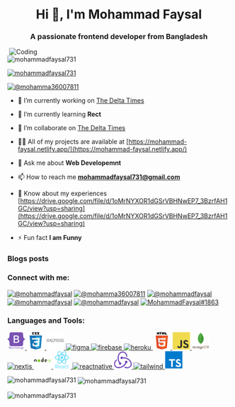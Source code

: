 <h1 align="center">Hi 👋, I'm Mohammad Faysal</h1>
<h3 align="center">A passionate frontend developer from Bangladesh</h3>

<img align="right" alt="Coding" width="500" src="https://globaleducation.s3.ap-south-1.amazonaws.com/globaledu/gif/front-end-development.gif">

<p align="left"> <img src="https://komarev.com/ghpvc/?username=mohammadfaysal731&label=Profile%20views&color=0e75b6&style=flat" alt="mohammadfaysal731" /> </p>

<p align="left"> <a href="https://github.com/ryo-ma/github-profile-trophy"><img src="https://github-profile-trophy.vercel.app/?username=mohammadfaysal731" alt="mohammadfaysal731" /></a> </p>

<p align="left"> <a href="https://twitter.com/@mohamma36007811" target="blank"><img src="https://img.shields.io/twitter/follow/@mohamma36007811?logo=twitter&style=for-the-badge" alt="@mohamma36007811" /></a> </p>

- 🔭 I’m currently working on [The Delta Times](https://delta-times.netlify.app/)

- 🌱 I’m currently learning **Rect**

- 👯 I’m collaborate on [The Delta Times](https://delta-times.netlify.app/)

- 👨‍💻 All of my projects are available at [https://mohammad-faysal.netlify.app/](https://mohammad-faysal.netlify.app/)

- 💬 Ask me about **Web Developemnt**

- 📫 How to reach me **mohammadfaysal731@gmail.com**

- 📄 Know about my experiences [https://drive.google.com/file/d/1oMrNYXOR1dGSrVBHNwEP7_3BzrfAH1GC/view?usp=sharing](https://drive.google.com/file/d/1oMrNYXOR1dGSrVBHNwEP7_3BzrfAH1GC/view?usp=sharing)

- ⚡ Fun fact **I am Funny**

### Blogs posts
<!-- BLOG-POST-LIST:START -->
<!-- BLOG-POST-LIST:END -->

<h3 align="left">Connect with me:</h3>
<p align="left">
<a href="https://dev.to/@mohammadfaysal" target="blank"><img align="center" src="https://raw.githubusercontent.com/rahuldkjain/github-profile-readme-generator/master/src/images/icons/Social/devto.svg" alt="@mohammadfaysal" height="30" width="40" /></a>
<a href="https://twitter.com/@mohamma36007811" target="blank"><img align="center" src="https://raw.githubusercontent.com/rahuldkjain/github-profile-readme-generator/master/src/images/icons/Social/twitter.svg" alt="@mohamma36007811" height="30" width="40" /></a>
<a href="https://linkedin.com/in/mohammad-faysal" target="blank"><img align="center" src="https://raw.githubusercontent.com/rahuldkjain/github-profile-readme-generator/master/src/images/icons/Social/linked-in-alt.svg" alt="@mohammadfaysal" height="30" width="40" /></a>
<a href="https://fb.com/@mohammadfaysal" target="blank"><img align="center" src="https://raw.githubusercontent.com/rahuldkjain/github-profile-readme-generator/master/src/images/icons/Social/facebook.svg" alt="@mohammadfaysal" height="30" width="40" /></a>
<a href="https://dribbble.com/@mohammadfaysal" target="blank"><img align="center" src="https://raw.githubusercontent.com/rahuldkjain/github-profile-readme-generator/master/src/images/icons/Social/dribbble.svg" alt="@mohammadfaysal" height="30" width="40" /></a>
<a href="https://discord.gg/MohammadFaysal#1863" target="blank"><img align="center" src="https://raw.githubusercontent.com/rahuldkjain/github-profile-readme-generator/master/src/images/icons/Social/discord.svg" alt="MohammadFaysal#1863" height="30" width="40" /></a>
</p>

<h3 align="left">Languages and Tools:</h3>
<p align="left"> <a href="https://getbootstrap.com" target="_blank" rel="noreferrer"> <img src="https://raw.githubusercontent.com/devicons/devicon/master/icons/bootstrap/bootstrap-plain-wordmark.svg" alt="bootstrap" width="40" height="40"/> </a> <a href="https://www.w3schools.com/css/" target="_blank" rel="noreferrer"> <img src="https://raw.githubusercontent.com/devicons/devicon/master/icons/css3/css3-original-wordmark.svg" alt="css3" width="40" height="40"/> </a> <a href="https://expressjs.com" target="_blank" rel="noreferrer"> <img src="https://raw.githubusercontent.com/devicons/devicon/master/icons/express/express-original-wordmark.svg" alt="express" width="40" height="40"/> </a> <a href="https://www.figma.com/" target="_blank" rel="noreferrer"> <img src="https://www.vectorlogo.zone/logos/figma/figma-icon.svg" alt="figma" width="40" height="40"/> </a> <a href="https://firebase.google.com/" target="_blank" rel="noreferrer"> <img src="https://www.vectorlogo.zone/logos/firebase/firebase-icon.svg" alt="firebase" width="40" height="40"/> </a> <a href="https://heroku.com" target="_blank" rel="noreferrer"> <img src="https://www.vectorlogo.zone/logos/heroku/heroku-icon.svg" alt="heroku" width="40" height="40"/> </a> <a href="https://www.w3.org/html/" target="_blank" rel="noreferrer"> <img src="https://raw.githubusercontent.com/devicons/devicon/master/icons/html5/html5-original-wordmark.svg" alt="html5" width="40" height="40"/> </a> <a href="https://developer.mozilla.org/en-US/docs/Web/JavaScript" target="_blank" rel="noreferrer"> <img src="https://raw.githubusercontent.com/devicons/devicon/master/icons/javascript/javascript-original.svg" alt="javascript" width="40" height="40"/> </a> <a href="https://www.mongodb.com/" target="_blank" rel="noreferrer"> <img src="https://raw.githubusercontent.com/devicons/devicon/master/icons/mongodb/mongodb-original-wordmark.svg" alt="mongodb" width="40" height="40"/> </a> <a href="https://nextjs.org/" target="_blank" rel="noreferrer"> <img src="https://cdn.worldvectorlogo.com/logos/nextjs-2.svg" alt="nextjs" width="40" height="40"/> </a> <a href="https://nodejs.org" target="_blank" rel="noreferrer"> <img src="https://raw.githubusercontent.com/devicons/devicon/master/icons/nodejs/nodejs-original-wordmark.svg" alt="nodejs" width="40" height="40"/> </a> <a href="https://reactjs.org/" target="_blank" rel="noreferrer"> <img src="https://raw.githubusercontent.com/devicons/devicon/master/icons/react/react-original-wordmark.svg" alt="react" width="40" height="40"/> </a> <a href="https://reactnative.dev/" target="_blank" rel="noreferrer"> <img src="https://reactnative.dev/img/header_logo.svg" alt="reactnative" width="40" height="40"/> </a> <a href="https://redux.js.org" target="_blank" rel="noreferrer"> <img src="https://raw.githubusercontent.com/devicons/devicon/master/icons/redux/redux-original.svg" alt="redux" width="40" height="40"/> </a> <a href="https://tailwindcss.com/" target="_blank" rel="noreferrer"> <img src="https://www.vectorlogo.zone/logos/tailwindcss/tailwindcss-icon.svg" alt="tailwind" width="40" height="40"/> </a> <a href="https://www.typescriptlang.org/" target="_blank" rel="noreferrer"> <img src="https://raw.githubusercontent.com/devicons/devicon/master/icons/typescript/typescript-original.svg" alt="typescript" width="40" height="40"/> </a> </p>

<p><img align="left" src="https://github-readme-stats.vercel.app/api/top-langs?username=mohammadfaysal731&show_icons=true&locale=en&layout=compact" alt="mohammadfaysal731" /></p>

<p>&nbsp;<img align="center" src="https://github-readme-stats.vercel.app/api?username=mohammadfaysal731&show_icons=true&locale=en" alt="mohammadfaysal731" /></p>

<p><img align="center" src="https://github-readme-streak-stats.herokuapp.com/?user=mohammadfaysal731&" alt="mohammadfaysal731" /></p>
